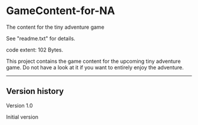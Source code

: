 # GameContent-for-NA
The content for the tiny adventure game

See "readme.txt" for details.

code extent: 102 Bytes.

This project contains the game content for the upcoming tiny adventure game.
Do not have a look at it if you want to entirely enjoy the adventure.

---------------------


Version history
---------------

Version 1.0

Initial version
